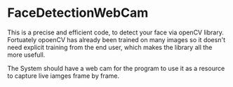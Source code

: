 # FaceDetectionWebCam

This is a precise and efficient code, to detect your face via openCV library.
Fortuately opoenCV has already been trained on many images so it doesn't need explicit training from the end user, which makes the library all the more usefull.

The System should have a web cam for the program to use it as a resource to capture live iamges frame by frame.


